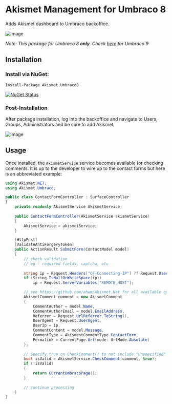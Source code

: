 # Akismet Management for Umbraco 8
Adds Akismet dashboard to Umbraco backoffice.

![image](https://user-images.githubusercontent.com/20478373/128535412-0b87914f-a848-4365-a631-ff8ffd92d448.png)

*Note: This package for Umbraco 8 **only**. Check [here](https://github.com/ahwm/Akismet.Umbraco/tree/umbraco9) for Umbraco 9*

## Installation

### Install via NuGet:

```
Install-Package Akismet.Umbraco8
```

[![NuGet Status](https://buildstats.info/nuget/Akismet.Umbraco8?includePreReleases=true)](https://www.nuget.org/packages/Akismet.Umbraco8/)

### Post-Installation

After package installation, log into the backoffice and navigate to Users, Groups, Administrators and be sure to add Akismet.

![image](https://user-images.githubusercontent.com/20478373/112378469-9828b400-8cac-11eb-8a9e-8d35155aab0e.png)

## Usage
Once installed, the `AkismetService` service becomes available for checking comments. It is up to the developer to wire up to the contact forms but here is an abbreviated example:

```csharp
using Akismet.NET;
using Akismet.Umbraco;

public class ContactFormController : SurfaceController
{
    private readonly AkismetService AkismetService;
    
    public ContactFormController(AkismetService akismetService)
    {
        AkismetService = akismetService;
    }

    [HttpPost]
    [ValidateAntiForgeryToken]
    public ActionResult SubmitForm(ContactModel model)
    {
        // check validation
        // eg - required fields, captcha, etc
        
        string ip = Request.Headers["CF-Connecting-IP"] ?? Request.UserHostAddress;
        if (String.IsNullOrWhiteSpace(ip))
            ip = Request.ServerVariables["REMOTE_HOST"];

        // see https://github.com/ahwm/Akismet.Net for all available options
        AkismetComment comment = new AkismetComment
        {
            CommentAuthor = model.Name,
            CommentAuthorEmail = model.EmailAddress,
            Referrer = Request.UrlReferrer.ToString(),
            UserAgent = Request.UserAgent,
            UserIp = ip,
            CommentContent = model.Message,
            CommentType = AkismentCommentType.ContactForm,
            Permalink = CurrentPage.Url(mode: UrlMode.Absolute)
        };
        
        // Specify true on CheckComment() to not include "Unspecified" as valid comments
        bool isValid = AkismetService.CheckComment(comment, true);
        if (!isValid)
        {
            return CurrentUmbracoPage();
        }
        
        // continue processing
    }
}
```
